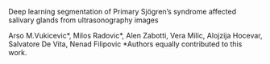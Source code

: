 Deep learning segmentation of 
Primary Sjögren’s syndrome affected salivary glands from ultrasonography images

Arso M.Vukicevic*, Milos Radovic*, Alen Zabotti, Vera Milic, Alojzija Hocevar, 
Salvatore De Vita, Nenad Filipovic 
*Authors equally contributed to this work.
